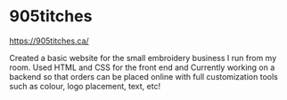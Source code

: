 # 905titches

https://905titches.ca/



Created a basic website for the small embroidery business I run from my room. Used HTML and CSS for the front end and Currently working on a backend so that orders can be placed online with full customization tools such as colour, logo placement, text, etc!

